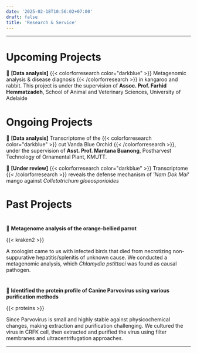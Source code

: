 ```yaml
---
date: '2025-02-18T10:56:02+07:00'
draft: false
title: 'Research & Service'
---
```

---
# Upcoming Projects


🔬 **[Data analysis]** {{< colorforresearch color="darkblue" >}} Metagenomic analysis & disease diagnosis {{< /colorforresearch >}} in kangaroo and rabbit. This project is under the supervision of **Assoc. Prof. Farhid Hemmatzadeh**, School of Animal and Veterinary Sciences, University of Adelaide

# Ongoing Projects

🔬 **[Data analysis]** Transcriptome of the {{< colorforresearch color="darkblue" >}} cut Vanda Blue Orchid {{< /colorforresearch >}}, under the supervision of **Asst. Prof. Mantana Buanong**, Postharvest Technology of Ornamental Plant, KMUTT.

🔬 **[Under review]** {{< colorforresearch color="darkblue" >}} Transcriptome {{< /colorforresearch >}} reveals the defense mechanism of *'Nam Dok Mai'* mango against *Colletotrichum gloeosporioides*

#
#
# Past Projects
#
🔬 **Metagenome analysis of the orange-bellied parrot**

{{< kraken2 >}}


A zoologist came to us with infected birds that died from necrotizing non-suppurative hepatitis/splenitis of unknown cause. We conducted a metagenomic analysis, which *Chlamydia pstittaci* was found as causal pathogen.    

#

🔬 **Identified the protein profile of Canine Parvovirus using various purification methods**

{{< proteins >}}

Since Parvovirus is small and highly stable against physicochemical changes, making extraction and purification challenging. We cultured the virus in CRFK cell, then extracted and purified the virus using filter membranes and ultracentrifugation approaches.









---